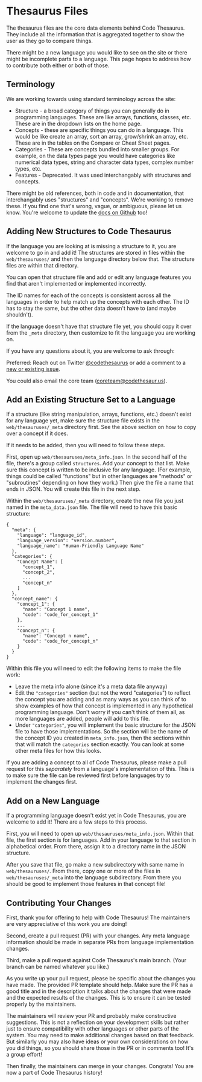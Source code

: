 # Thesaurus Files

The thesaurus files are the core data elements behind Code Thesaurus. They include all the information that is aggregated together to show the user as they go to compare things.

There might be a new language you would like to see on the site or there might be incomplete parts to a language. This page hopes to address how to contribute both either or both of those.

## Terminology

We are working towards using standard terminology across the site:

* Structure - a broad category of things you can generally do in programming languages. These are like arrays, functions, classes, etc. These are in the dropdown lists on the home page.
* Concepts - these are specific things you can do in a language. This would be like create an array, sort an array, grow/shrink an array, etc. These are in the tables on the Compare or Cheat Sheet pages.
* Categories - These are concepts bundled into smaller groups. For example, on the data types page you would have categories like numerical data types, string and character data types, complex number types, etc.
* Features - Deprecated. It was used interchangably with structures and concepts.

There might be old references, both in code and in documentation, that interchangably uses "structures" and "concepts". We're working to remove these. If you find one that's wrong, vague, or ambiguous, please let us know. You're welcome to update the [docs on Github](https://github.com/codethesaurus/docs) too!

## Adding New Structures to Code Thesaurus

If the language you are looking at is missing a structure to it, you are welcome to go in and add it! The structures are stored in files within the `web/thesauruses/` and then the language directory below that. The structure files are within that directory.

You can open that structure file and add or edit any language features you find that aren't implemented or implemented incorrectly.

The ID names for each of the concepts is consistent across all the languages in order to help match up the concepts with each other. The ID has to stay the same, but the other data doesn't have to (and maybe shouldn't).

If the language doesn't have that structure file yet, you should copy it over from the `_meta` directory, then customize to fit the language you are working on.

If you have any questions about it, you are welcome to ask through:

Preferred: Reach out on Twitter [@codethesaurus](https://twitter.com/codethesaurus) or add a comment to a [new or existing issue](https://github.com/codethesaurus/codethesaur.us/issues).

You could also email the core team ([coreteam@codethesaur.us](mailto:coreteam@codethesaur.us)).

## Add an Existing Structure Set to a Language

If a structure (like string manipulation, arrays, functions, etc.) doesn't exist for any language yet, make sure the structure file exists in the `web/thesauruses/_meta` directory first. See the above section on how to copy over a concept if it does.

If it needs to be added, then you will need to follow these steps.

First, open up `web/thesauruses/meta_info.json`. In the second half of the file, there's a group called `structures`. Add your concept to that list. Make sure this concept is written to be inclusive for any language. (For example, things could be called "functions" but in other languages are "methods" or "subroutines" depending on how they work.) Then give the file a name that ends in JSON. You will create this file in the next step.

Within the `web/thesauruses/_meta` directory, create the new file you just named in the `meta_data.json` file. The file will need to have this basic structure:

```
{
  "meta": {
    "language": "language_id",
    "language_version": "version.number",
    "language_name": "Human-Friendly Language Name"
  },
  "categories": {
    "Concept Name": [
      "concept_1",
      "concept_2",
      ...
      "concept_n"
    ]
  },
  "concept_name": {
    "concept_1": {
      "name": "Concept 1 name",
      "code": "code_for_concept_1"
    },
    ...
    "concept_n": {
      "name": "Concept n name",
      "code": "code_for_concept_n"
    }
  }
}
```

Within this file you will need to edit the following items to make the file work:

* Leave the meta info alone (since it's a meta data file anyway)
* Edit the `"categories"` section (but not the word "categories") to reflect the concept you are adding and as many ways as you can think of to show examples of how that concept is implemented in any hypothetical programming language. Don't worry if you can't think of them all, as more languages are added, people will add to this file.
* Under `"categories"`, you will implement the basic structure for the JSON file to have those implementations. So the section will be the name of the concept ID you created in `meta_info.json`, then the sections within that will match the `categories` section exactly. You can look at some other meta files for how this looks.

If you are adding a concept to all of Code Thesaurus, please make a pull request for this _separately_ from a language's implementation of this. This is to make sure the file can be reviewed first before languages try to implement the changes first. 

## Add on a New Language

If a programming language doesn't exist yet in Code Thesaurus, you are welcome to add it! There are a few steps to this process.

First, you will need to open up `web/thesauruses/meta_info.json`. Within that file, the first section is for languages. Add in your language to that section in alphabetical order. From there, assign it to a directory name in the JSON structure.

After you save that file, go make a new subdirectory with same name in `web/thesauruses/`. From there, copy one or more of the files in `web/thesauruses/_meta` into the language subdirectory. From there you should be good to implement those features in that concept file!

## Contributing Your Changes

First, thank you for offering to help with Code Thesaurus! The maintainers are very appreciative of this work you are doing!

Second, create a pull request (PR) with your changes. Any meta language information should be made in separate PRs from language implementation changes.

Third, make a pull request against Code Thesaurus's main branch. (Your branch can be named whatever you like.)

As you write up your pull request, please be specific about the changes you have made. The provided PR template should help. Make sure the PR has a good title and in the description it talks about the changes that were made and the expected results of the changes. This is to ensure it can be tested properly by the maintainers.

The maintainers will review your PR and probably make constructive suggestions. This is not a reflection on your development skills but rather just to ensure compatibility with other languages or other parts of the system. You may need to make additional changes based on that feedback. But similarly you may also have ideas or your own considerations on how you did things, so you should share those in the PR or in comments too! It's a group effort!

Then finally, the maintainers can merge in your changes. Congrats! You are now a part of Code Thesaurus history!

